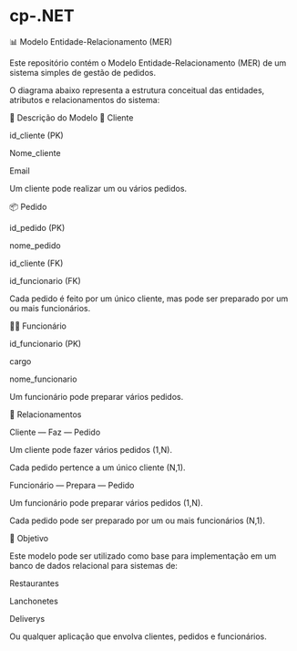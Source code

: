 # cp-.NET

📊 Modelo Entidade-Relacionamento (MER)

Este repositório contém o Modelo Entidade-Relacionamento (MER) de um sistema simples de gestão de pedidos.

O diagrama abaixo representa a estrutura conceitual das entidades, atributos e relacionamentos do sistema:

📌 Descrição do Modelo
🧑 Cliente

id_cliente (PK)

Nome_cliente

Email

Um cliente pode realizar um ou vários pedidos.

📦 Pedido

id_pedido (PK)

nome_pedido

id_cliente (FK)

id_funcionario (FK)

Cada pedido é feito por um único cliente, mas pode ser preparado por um ou mais funcionários.

👨‍💼 Funcionário

id_funcionario (PK)

cargo

nome_funcionario

Um funcionário pode preparar vários pedidos.

🔗 Relacionamentos

Cliente — Faz — Pedido

Um cliente pode fazer vários pedidos (1,N).

Cada pedido pertence a um único cliente (N,1).

Funcionário — Prepara — Pedido

Um funcionário pode preparar vários pedidos (1,N).

Cada pedido pode ser preparado por um ou mais funcionários (N,1).

🚀 Objetivo

Este modelo pode ser utilizado como base para implementação em um banco de dados relacional para sistemas de:

Restaurantes

Lanchonetes

Deliverys

Ou qualquer aplicação que envolva clientes, pedidos e funcionários.
